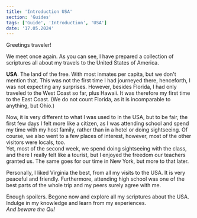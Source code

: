 ```yaml
---
title: 'Introduction USA'
section: 'Guides'
tags: ['Guide', 'Introduction', 'USA']
date: '17.05.2024'
---
```


Greetings traveler!

We meet once again. As you can see, I have prepared a collection of scriptures
all about my travels to the United States of America.

**USA**. The land of the free. With most inmates per capita, but we don't
mention that. This was not the first time I had journeyed there, henceforth, I
was not expecting any surprises. However, besides Florida, I had only traveled
to the West Coast so far, plus Hawaii. It was therefore my first time to the
East Coast. (We do not count Florida, as it is incomparable to anything, but
Ohio.)

Now, it is very different to what I was used to in the USA, but to be fair, the
first few days I felt more like a citizen, as I was attending school and spend
my time with my host family, rather than in a hotel or doing sightseeing. Of
course, we also went to a few places of interest, however, most of the other
visitors were locals, too.  
Yet, most of the second week, we spend doing sightseeing with the class, and
there I really felt like a tourist, but I enjoyed the freedom our teachers
granted us. The same goes for our time in New York, but more to that later.

Personally, I liked Virginia the best, from all my visits to the USA. It is very
peaceful and friendly. Furthermore, attending high school was one of the best
parts of the whole trip and my peers surely agree with me.

Enough spoilers. Begone now and explore all my scriptures about the USA. Indulge
in my knowledge and learn from my experiences.  
_And beware the Qu!_
